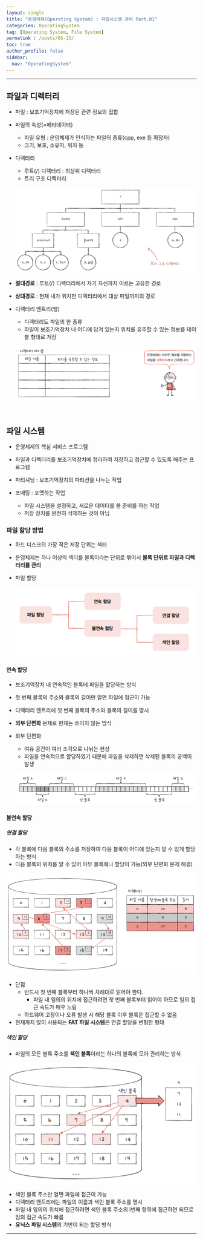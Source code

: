 ```yaml
---
layout: single
title: "운영체제(Operating System) : 파일시스템 관리 Part.01"
categories: OperatingSystem
tag: [Operating System, File System]
permalink : /posts/OS-15/
toc: true
author_profile: false
sidebar:
  nav: "OperatingSystem"
---
```


<hr>

## 파일과 디렉터리

* 파일 : 보조기억장치에 저장된 관련 정보의 집합
* 파일의 속성(=메타데이터)
  * 파일 유형 : 운영체제가 인식하는 파일의 종류(cpp, exe 등 확장자)
  *  크기, 보호, 소유자, 위치 등
* 디렉터리
  * 루트(/) 디렉터리 : 최상위 디렉터리
  * 트리 구조 디렉터리
  
  ![image](../../assets/images/OperatingSystem/FileSystem01-1.PNG) 

* **절대경로** : 루트(/) 디렉터리에서 자기 자신까지 이르는 고유한 경로
* **상대경로** : 현재 내가 위치한 디렉터리에서 대상 파일까지의 경로
  
* 디렉터리 엔트리(행)
  * 디렉터리도 파일의 한 종류
  * 파일이 보조기억장치 내 어디에 담겨 있는지 위치를 유추할 수 있는 정보를 테이블 형태로 저장

  ![image](../../assets/images/OperatingSystem/FileSystem01-2.PNG)

<br>

## 파일 시스템

* 운영체제의 핵심 서비스 프로그램
* 파일과 디렉터리를 보조기억장치에 정리하여 저장하고 접근할 수 있도록 해주는 프로그램

* 파티셔닝 : 보조기억장치의 파티션을 나누는 작업
* 포매팅 : 포맷하는 작업
  * 파일 시스템을 설정하고, 새로운 데이터를 쓸 준비를 하는 작업
  * 저장 장치를 완전히 삭제하는 것이 아님

### 파일 할당 방법

  * 하드 디스크의 가장 작은 저장 단위는 섹터
  * 운영체제는 하나 이상의 섹터를 블록이라는 단위로 묶어서 **블록 단위로 파일과 디렉터리를 관리**
  * 파일 할당  

    ![image](../../assets/images/OperatingSystem/FileSystem01-3.PNG)

#### 연속 할당

* 보조기억장치 내 연속적인 블록에 파일을 할당하는 방식
* 첫 번째 블록의 주소와 블록의 길이만 알면 파일에 접근이 가능
* 디렉터리 엔트리에 첫 번째 블록의 주소와 블록의 길이를 명시
* **외부 단편화** 문제로 현재는 쓰이지 않는 방식
* 외부 단편화
  * 여유 공간이 여러 조각으로 나뉘는 현상
  * 파일을 연속적으로 할당하였기 때문에 파일을 삭제하면 삭제된 블록의 공백이 발생

  ![image](../../assets/images/OperatingSystem/FileSystem01-4.PNG)

#### 불연속 할당

##### 연결 할당
 
* 각 블록에 다음 블록의 주소를 저장하여 다음 블록이 어디에 있는지 알 수 있게 할당하는 방식
* 다음 블록의 위치를 알 수 있어 아무 블록에나 할당이 가능(외부 단편화 문제 해결)

![image](../../assets/images/OperatingSystem/FileSystem01-5.PNG)

* 단점
  * 반드시 첫 번째 블록부터 하나씩 차례대로 읽어야 한다.
    * 파일 내 임의의 위치에 접근하려면 첫 번째 블록부터 읽어야 하므로 임의 접근 속도가 매우 느림
  * 하드웨어 고장이나 오류 발생 시 해당 블록 이후 블록은 접근할 수 없음
* 현재까지 많이 사용되는 **FAT 파일 시스템**은 연결 할당을 변형한 형태

##### 색인 할당

* 파일의 모든 블록 주소를 **색인 블록**이라는 하나의 블록에 모아 관리하는 방식

![image](../../assets/images/OperatingSystem/FileSystem01-6.PNG)

* 색인 블록 주소만 알면 파일에 접근이 가능
* 디렉터리 엔트리에는 파일의 이름과 색인 블록 주소를 명시
* 파일 내 임의의 위치에 접근하려면 색인 블록 주소의 i번째 항목에 접근하면 되므로 임의 접근 속도가 빠름
* **유닉스 파일 시스템**의 기반이 되는 할당 방식

<hr>   